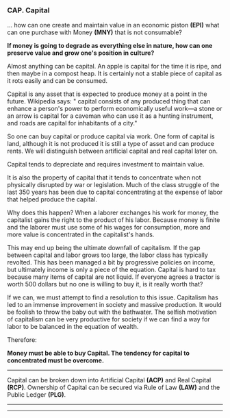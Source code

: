 
### CAP. Capital

... how can one create and maintain value in an economic piston **(EPI)** what can one purchase with Money **(MNY)** that is not consumable?


**If money is going to degrade as everything else in nature, how can one preserve value and grow one's position in culture?**

Almost anything can be capital.  An apple is capital for the time it is ripe, and then maybe in a compost heap.  It is certainly not a stable piece of capital as it rots easily and can be consumed.

Capital is any asset that is expected to produce money at a point in the future. Wikipedia says: " capital consists of any produced thing that can enhance a person's power to perform economically useful work—a stone or an arrow is capital for a caveman who can use it as a hunting instrument, and roads are capital for inhabitants of a city."

So one can buy capital or produce capital via work.  One form of capital is land, although it is not produced it is still a type of asset and can produce rents.  We will distinguish between artificial capital and real capital later on.

Capital tends to depreciate and requires investment to maintain value.

It is also the property of capital that it tends to concentrate when not physically disrupted by war or legislation.  Much of the class struggle of the last 350 years has been due to capital concentrating at the expense of labor that helped produce the capital.

Why does this happen?  When a laborer exchanges his work for money, the capitalist gains the right to the product of his labor.  Because money is finite and the laborer must use some of his wages for consumption, more and more value is concentrated in the capitalist's hands.

This may end up being the ultimate downfall of capitalism.  If the gap between capital and labor grows too large, the labor class has typically revolted.  This has been managed a bit by progressive policies on income, but ultimately income is only a piece of the equation.  Capital is hard to tax because many items of capital are not liquid.  If everyone agrees a tractor is worth 500 dollars but no one is willing to buy it, is it really worth that?

If we can, we must attempt to find a resolution to this issue.  Capitalism has led to an immense improvement in society and massive production.  It would be foolish to throw the baby out with the bathwater.  The selfish motivation of capitalism can be very productive for society if we can find a way for labor to be balanced in the equation of wealth.


Therefore:

**Money must be able to buy Capital. The tendency for capital to concentrated must be overcome.**

----------

Capital can be broken down into Artificial Capital **(ACP)** and Real Capital **(RCP)**. Ownership of Capital can be secured via Rule of Law **(LAW)** and the Public Ledger **(PLG)**.

----------

----------





